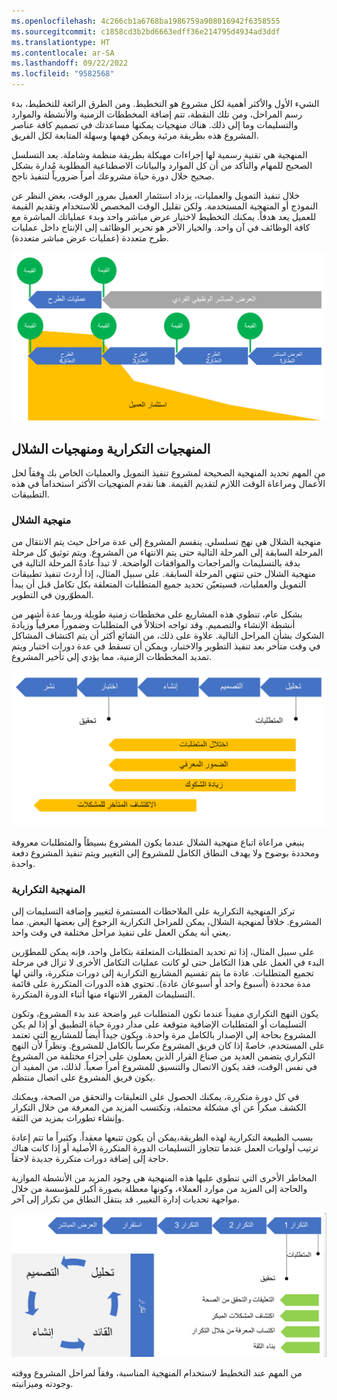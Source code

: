 ```yaml
---
ms.openlocfilehash: 4c266cb1a6768ba1986759a908016942f6358555
ms.sourcegitcommit: c1858cd3b2bd6663edff36e214795d4934ad3ddf
ms.translationtype: HT
ms.contentlocale: ar-SA
ms.lasthandoff: 09/22/2022
ms.locfileid: "9582568"
---
```

الشيء الأول والأكثر أهمية لكل مشروع هو التخطيط. ومن الطرق الرائعة للتخطيط، بدء رسم المراحل، ومن تلك النقطة، تتم إضافة المخططات الزمنية والأنشطة والموارد والتسليمات وما إلى ذلك. هناك منهجيات يمكنها مساعدتك في تصميم كافة عناصر المشروع هذه بطريقة مرئية ويمكن فهمها وسهلة المتابعة لكل الفريق. 

المنهجية هي تقنية رسمية لها إجراءات مهيكلة بطريقة منظمة وشاملة. يعد التسلسل الصحيح للمهام والتأكد من أن كل الموارد والبيانات الاصطناعية المطلوبة مُدارة بشكل صحيح خلال دورة حياة مشروعك أمراً ضرورياً لتنفيذ ناجح.

خلال تنفيذ التمويل والعمليات، يزداد استثمار العميل بمرور الوقت، بغض النظر عن النموذج أو المنهجية المستخدمة. ولكن تقليل الوقت المخصص للاستخدام وتقديم القيمة للعميل يعد هدفاً. يمكنك التخطيط لاختيار عرض مباشر واحد وبدء عملياتك المباشرة مع كافة الوظائف في آن واحد. والخيار الآخر هو تحرير الوظائف إلى الإنتاج داخل عمليات طرح متعددة (عمليات عرض مباشر متعددة). 

![رسم تخطيطي يوضح كلاً من خيار العرض المباشر الواحد وخيارات عمليات الطرح المتعددة.](../media/decrease-time-value.png)
  

## <a name="iterative-and--waterfall-methodologies"></a>المنهجيات التكرارية ومنهجيات الشلال 
من المهم تحديد المنهجية الصحيحة لمشروع تنفيذ التمويل والعمليات الخاص بك وفقاً لحل الأعمال ومراعاة الوقت اللازم لتقديم القيمة. هنا نقدم المنهجيات الأكثر استخداماً في هذه التطبيقات. 

### <a name="waterfall-methodology"></a>منهجية الشلال 
منهجية الشلال هي نهج تسلسلي. ينقسم المشروع إلى عدة مراحل حيث يتم الانتقال من المرحلة السابقة إلى المرحلة التالية حتى يتم الانتهاء من المشروع. ويتم توثيق كل مرحلة بدقة بالتسليمات والمراجعات والموافقات الواضحة. لا تبدأ عادةً المرحلة التالية في منهجية الشلال حتى تنتهي المرحلة السابقة. على سبيل المثال، إذا أردتَ تنفيذ تطبيقات التمويل والعمليات، فسيتعيّن تحديد جميع المتطلبات المتعلقة بكل تكامل قبل أن يبدأ المطوّرون في التطوير.

بشكل عام، تنطوي هذه المشاريع على مخططات زمنية طويلة وربما عدة أشهر من أنشطة الإنشاء والتصميم. وقد تواجه اختلالاً في المتطلبات وضموراً معرفياً وزيادة الشكوك بشأن المراحل التالية. علاوة على ذلك، من الشائع أكثر أن يتم اكتشاف المشاكل في وقت متأخر بعد تنفيذ التطوير والاختبار، ويمكن أن تسقط في عدة دورات اختبار ويتم تمديد المخططات الزمنية، مما يؤدي إلى تأخير المشروع. 

![رسم تخطيطي يوضح منهجية الشلال.](../media/waterfall-method.png)

 
ينبغي مراعاة اتباع منهجية الشلال عندما يكون المشروع بسيطاً والمتطلبات معروفة ومحددة بوضوح ولا يهدف النطاق الكامل للمشروع إلى التغيير ويتم تنفيذ المشروع دفعة واحدة.

### <a name="iterative-methodology"></a>‏‫المنهجية التكرارية
تركز المنهجية التكرارية على الملاحظات المستمرة لتغيير وإضافة التسليمات إلى المشروع. خلافاً لمنهجية الشلال، يمكن للمراحل التكرارية الرجوع إلى بعضها البعض. مما يعني أنه يمكن العمل على تنفيذ مراحل مختلفة في وقت واحد. 

على سبيل المثال، إذا تم تحديد المتطلبات المتعلقة بتكامل واحد، فإنه يمكن للمطوّرين البدء في العمل على هذا التكامل حتى لو كانت عمليات التكامل الأخرى لا تزال في مرحلة تجميع المتطلبات. عادة ما يتم تقسيم المشاريع التكرارية إلى دورات متكررة، والتي لها مدة محددة (أسبوع واحد أو أسبوعان عادة). تحتوي هذه الدورات المتكررة على قائمة التسليمات المقرر الانتهاء منها أثناء الدورة المتكررة.

يكون النهج التكراري مفيداً عندما تكون المتطلبات غير واضحة عند بدء المشروع، وتكون التسليمات أو المتطلبات الإضافية متوقعة على مدار دورة حياة التطبيق أو إذا لم يكن المشروع بحاجة إلى الإصدار بالكامل مرة واحدة. ويكون جيداً أيضاً للمشاريع التي تعتمد على المستخدم، خاصةً إذا كان فريق المشروع مكرساً بالكامل للمشروع. ونظراً لأن النهج التكراري يتضمن العديد من صناع القرار الذين يعملون على أجزاء مختلفة من المشروع في نفس الوقت، فقد يكون الاتصال والتنسيق للمشروع أمراً صعباً. لذلك، من المفيد أن يكون فريق المشروع على اتصال منتظم.

في كل دورة متكررة، يمكنك الحصول على التعليقات والتحقق من الصحة، ويمكنك الكشف مبكراً عن أي مشكلة محتملة، وتكتسب المزيد من المعرفة من خلال التكرار وإنشاء تطورات بمزيد من الثقة. 

بسبب الطبيعة التكرارية لهذه الطريقة،يمكن أن يكون تتبعها معقداً. وكثيراً ما تتم إعادة ترتيب أولويات العمل عندما تتجاوز التسليمات الدورة المتكررة الأصلية أو إذا كانت هناك حاجة إلى إضافة دورات متكررة جديدة لاحقاً. 

المخاطر الأخرى التي تنطوي عليها هذه المنهجية هي وجود المزيد من الأنشطة الموازية والحاجة إلى المزيد من موارد العملاء، وكونها معطلة بصورة أكبر للمؤسسة من خلال مواجهة تحديات إدارة التغيير. قد ينتقل النطاق من تكرار إلى آخر.  

![رسم تخطيطي يوضح ‏‫‏‫المنهجية التكرارية‬.](../media/iteration.png)

من المهم عند التخطيط لاستخدام المنهجية المناسبة، وفقاً لمراحل المشروع ووقته وجودته وميزانيته. 

